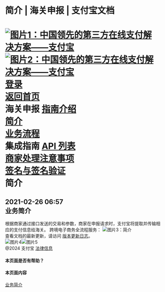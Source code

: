 简介 | 海关申报 | 支付宝文档
===============  
[![图片1：中国领先的第三方在线支付解决方案——支付宝](https://ac.alipay.com/storage/2024/3/26/d66c43c0-440d-4c97-9976-f2028a2c8c5e.svg)![图片2：中国领先的第三方在线支付解决方案——支付宝](https://ac.alipay.com/storage/2024/3/26/a48bd336-aea0-4f16-bf83-616eacbb4434.svg)](/docs/)  
[登录](https://global.alipay.com/ilogin/account_login.htm?goto=https%3A%2F%2Fglobal.alipay.com%2Fdocs%2Fac%2Fcustoms%2Fintro)  
[返回首页](../../)  
海关申报
[指南介绍](/docs/ac/customs/about)  
[简介](/docs/ac/customs/intro)  
[业务流程](/docs/ac/customs/bizprocess)  
集成指南
[API 列表](/docs/ac/customs/api)  
[商家处理注意事项](/docs/ac/customs/merchantprocess)  
[签名与签名验证](/docs/ac/customs/signature_verfication)  
简介
============  
2021-02-26 06:57  
业务简介
---------------------  
根据商家通过接口发送的交易和参数，商家在申报请求时，支付宝将提取并传输相应的支付信息给海关。
跨境电子商务全流程服务：
![图片3：简介](https://os.alipayobjects.com/rmsportal/UfKaoNHlCQImMfOuNURb.png)  
查看文档的最新更新，请访问 [版本更新日志](https://global.alipay.com/docs/releasenotes)。  
![图片4](https://ac.alipay.com/storage/2021/5/20/19b2c126-9442-4f16-8f20-e539b1db482a.png)![图片5](https://ac.alipay.com/storage/2021/5/20/e9f3f154-dbf0-455f-89f0-b3d4e0c14481.png)  
@2024 支付宝 [法律信息](https://global.alipay.com/docs/ac/platform/membership)  
#### 本页面是否有帮助？  
#### 本页面内容  
[业务简介](#115c2f68 "业务简介")